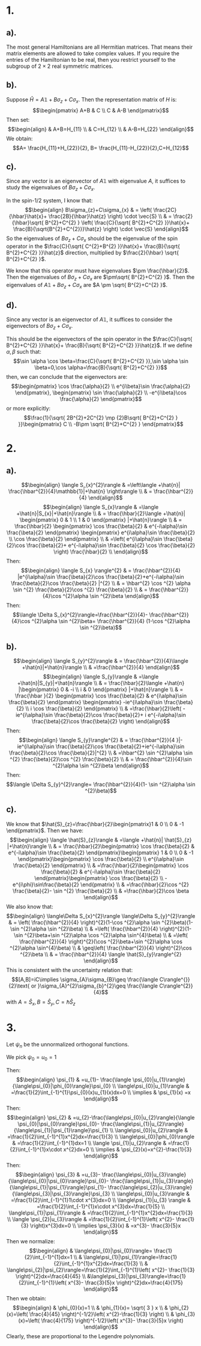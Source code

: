 # 1.
## a).
The most general Hamiltonians are all Hermitian matrices. That means their matrix elements are allowed to take complex values. If you require the entries of the Hamiltonian to be real, then you restrict yourself to the subgroup of $2\times 2$ real symmetric matrices.
## b).
Suppose $\hat{H}=A \mathbb{1}+B\sigma_{z}+C\sigma_{x}$. Then the representation matrix of $H$ is:
$$\begin{pmatrix}
A+B & C \\
C & A-B 
\end{pmatrix}$$
Then set:
$$\begin{align}
 & A+B=H_{11} \\
 & C=H_{12} \\
 & A-B=H_{22}
\end{align}$$
We obtain:
$$A= \frac{H_{11}+H_{22}}{2}, B= \frac{H_{11}-H_{22}}{2},C=H_{12}$$
## c).
Since any vector is an eigenvector of $A\mathbb{1}$ with eigenvalue $A$, it suffices to study the eigenvalues of $B\sigma_{z}+C\sigma_{x}$. 

In the spin-1/2 system, I know that:
$$\begin{align}
B\sigma_{z}+C\sigma_{x} & = \left(  \frac{2C}{\hbar}\hat{x}+ \frac{2B}{\hbar}\hat{z} \right) \cdot \vec{S} \\
 & = \frac{2}{\hbar}\sqrt{ B^{2}+C^{2} } \left(  \frac{C}{\sqrt{ B^{2}+C^{2} }}\hat{x}+ \frac{B}{\sqrt{B^{2}+C^{2}}}\hat{z} \right) \cdot \vec{S}
\end{align}$$
So the eigenvalues of $B\sigma_{z}+C\sigma_{x}$ should be the eigenvalue of the spin operator in the $\frac{C}{\sqrt{ C^{2}+B^{2} }}\hat{x}+ \frac{B}{\sqrt{ B^{2}+C^{2} }}\hat{z}$ direction, multiplied by $\frac{2}{\hbar} \sqrt{ B^{2}+C^{2} }$.

We know that this operator must have eigenvalues $\pm \frac{\hbar}{2}$. Then the eigenvalues of $B\sigma_{z}+C\sigma_{x}$ are $\pm\sqrt{ B^{2}+C^{2} }$. Then the eigenvalues of $A\mathbb{1}+B\sigma_{z}+C\sigma_{x}$ are $A \pm \sqrt{ B^{2}+C^{2} }$.
## d).
Since any vector is an eigenvector of $A\mathbb{1}$, it suffices to consider the eigenvectors of $B\sigma_{z}+C\sigma_{x}$.  

This should be the eigenvectors of the spin operator in the $\frac{C}{\sqrt{ B^{2}+C^{2} }}\hat{x}+ \frac{B}{\sqrt{ B^{2}+C^{2} }}\hat{z}$. If we define $\alpha ,\beta$ such that:
$$\sin \alpha \cos \beta=\frac{C}{\sqrt{ B^{2}+C^{2} }},\sin \alpha \sin \beta=0,\cos \alpha=\frac{B}{\sqrt{ B^{2}+C^{2} }}$$
then, we can conclude that the eigenvectors are:
$$\begin{pmatrix}
\cos \frac{\alpha}{2} \\
e^{i\beta}\sin \frac{\alpha}{2}
\end{pmatrix}, \begin{pmatrix}
\sin \frac{\alpha}{2} \\
-e^{i\beta}\cos \frac{\alpha}{2}
\end{pmatrix}$$
or more explicitly:
$$\frac{1}{\sqrt{ 2B^{2}+2C^{2} \mp {2}B\sqrt{ B^{2}+C^{2} } }}\begin{pmatrix}
C \\
-B\pm \sqrt{ B^{2}+C^{2} }
\end{pmatrix}$$
# 2.
## a).
$$\begin{align}
\langle S_{x}^{2}\rangle & =\left\langle +\hat{n}| \frac{\hbar^{2}}{4}\mathbb{1}|+\hat{n} \right\rangle \\
 & = \frac{\hbar^{2}}{4}
\end{align}$$
$$\begin{align}
\langle S_{x}\rangle & =\langle +\hat{n}|S_{x}|+\hat{n}\rangle \\
 & = \frac{\hbar}{2}\langle +\hat{n}| \begin{pmatrix}
0 & 1 \\
1 & 0 
\end{pmatrix} |+\hat{n}\rangle \\
 & = \frac{\hbar}{2} \begin{pmatrix}
 \cos \frac{\beta}{2} &  e^{-i\alpha}\sin \frac{\beta}{2}
\end{pmatrix} \begin{pmatrix}
e^{i\alpha}\sin \frac{\beta}{2} \\
\cos \frac{\beta}{2}
\end{pmatrix} \\
 & =\left( e^{i\alpha}\sin \frac{\beta}{2}\cos \frac{\beta}{2}+ e^{-i\alpha}\sin \frac{\beta}{2} \cos \frac{\beta}{2} \right) \frac{\hbar}{2} \\
\end{align}$$
Then:
$$\begin{align}
\langle S_{x} \rangle^{2} & = \frac{\hbar^{2}}{4} |e^{i\alpha}\sin \frac{\beta}{2}\cos \frac{\beta}{2}+e^{-i\alpha}\sin \frac{\beta}{2}\cos \frac{\beta}{2} |^{2} \\
 & = \hbar^{2} \cos ^{2} \alpha \sin ^{2} \frac{\beta}{2}\cos ^{2}  \frac{\beta}{2} \\
 & = \frac{\hbar^{2}}{4}\cos ^{2}\alpha \sin ^{2}\beta
\end{align}$$
Then: 
$$\langle \Delta S_{x}^{2}\rangle=\frac{\hbar^{2}}{4}- \frac{\hbar^{2}}{4}\cos ^{2}\alpha \sin ^{2}\beta= \frac{\hbar^{2}}{4} (1-\cos ^{2}\alpha \sin ^{2}\beta)$$
## b).
 $$\begin{align}
\langle S_{y}^{2}\rangle & = \frac{\hbar^{2}}{4}\langle +\hat{n}|+\hat{n}\rangle \\
 & =\frac{\hbar^{2}}{4}
\end{align}$$
$$\begin{align}
\langle S_{y}\rangle & =\langle +\hat{n}|S_{y}|+\hat{n}\rangle \\
 & = \frac{\hbar}{2}\langle +\hat{n} |\begin{pmatrix}
0 & -i \\
i & 0
\end{pmatrix} |+\hat{n}\rangle \\
 & = \frac{\hbar }{2} \begin{pmatrix}
\cos \frac{\beta}{2} & e^{i\alpha}\sin \frac{\beta}{2}
\end{pmatrix} \begin{pmatrix}
 -ie^{i\alpha}\sin \frac{\beta}{2} \\
i \cos \frac{\beta}{2}
\end{pmatrix} \\
 & =\frac{\hbar}{2}\left( -ie^{i\alpha}\sin \frac{\beta}{2}\cos \frac{\beta}{2}+ i e^{-i\alpha}\sin \frac{\beta}{2}\cos \frac{\beta}{2} \right)
\end{align}$$
Then:
$$\begin{align}
\langle S_{y}\rangle^{2} & = \frac{\hbar^{2}}{4 }|-ie^{i\alpha}\sin \frac{\beta}{2}\cos \frac{\beta}{2}+ie^{-i\alpha}\sin \frac{\beta}{2}\cos \frac{\beta}{2}|^{2} \\
 & =\hbar^{2}  \sin ^{2}\alpha \sin ^{2} \frac{\beta}{2}\cos ^{2} \frac{\beta}{2} \\
 & = \frac{\hbar^{2}}{4}\sin ^{2}\alpha \sin ^{2}\beta
\end{align}$$
Then:
$$\langle \Delta S_{y}^{2}\rangle= \frac{\hbar^{2}}{4}(1- \sin ^{2}\alpha \sin ^{2}\beta)$$
## c).
We know that $\hat{S}_{z}=\frac{\hbar}{2}\begin{pmatrix}1 & 0 \\ 0 & -1 \end{pmatrix}$. Then we have:
$$\begin{align}
\langle \hat{S}_{z}\rangle & =\langle +\hat{n}| \hat{S}_{z} |+\hat{n}\rangle \\
  & = \frac{\hbar}{2}\begin{pmatrix}
\cos \frac{\beta}{2} & e^{-i\alpha}\sin \frac{\beta}{2}
\end{pmatrix}\begin{pmatrix}
1 & 0 \\
0 & -1
\end{pmatrix}\begin{pmatrix}
\cos \frac{\beta}{2} \\
e^{i\alpha}\sin \frac{\beta}{2}
\end{pmatrix} \\
 & =\frac{\hbar}{2}\begin{pmatrix}
\cos \frac{\beta}{2} & e^{-i\alpha}\sin \frac{\beta}{2}
\end{pmatrix}\begin{pmatrix}
\cos \frac{\beta}{2} \\
-e^{i\phi}\sin\frac{\beta}{2}
\end{pmatrix} \\
 & =\frac{\hbar}{2}\cos ^{2} \frac{\beta}{2}- \sin ^{2} \frac{\beta}{2} \\
 & =\frac{\hbar}{2}\cos \beta
\end{align}$$
We also know that:
$$\begin{align} \langle\Delta S_{x}^{2}\rangle \langle\Delta S_{y}^{2}\rangle & = \left( \frac{\hbar^{2}}{4} \right)^{2}(1-\cos ^{2}\alpha \sin ^{2}\beta)(1-\sin ^{2}\alpha \sin ^{2}\beta) \\
 & =\left( \frac{\hbar^{2}}{4} \right)^{2}(1-\sin ^{2}\beta+\sin ^{2}\alpha \cos ^{2}\alpha \sin^{4}\beta) \\
 & =\left( \frac{\hbar^{2}}{4} \right)^{2}(\cos ^{2}\beta+\sin ^{2}\alpha \cos ^{2}\alpha \sin^{4}\beta) \\
 & \geq\left( \frac{\hbar^{2}}{4} \right)^{2}\cos ^{2}\beta \\
 & = \frac{\hbar^{2}}{4} \langle \hat{S}_{y}\rangle^{2} 
\end{align}$$
This is consistent with the uncertainty relation that:
$$[A,B]=iC\implies \sigma_{A}\sigma_{B}\geq \frac{\langle C\rangle^{}}{2}\text{ or  }\sigma_{A}^{2}\sigma_{b}^{2}\geq \frac{\langle C\rangle^{2}}{4}$$
with $A=\hat{S}_{x},B=\hat{S}_{y},C=\hbar\hat{S}_{z}$

# 3.
Let $\psi_{n}$ be the unnormalized orthogonal functions.

We pick $\psi_{0}=u_{0}=1$

Then:
$$\begin{align}
\psi_{1} & =u_{1}- \frac{\langle \psi_{0}|u_{1}\rangle}{\langle\psi_{0}|\phi_{0}\rangle}\psi_{0} \\
\langle\psi_{0}|u_{1}\rangle & =\frac{1}{2}\int_{-1}^{1}\psi_{0}(x)u_{1}(x)dx=0 \\
\implies & \psi_{1}(x)  =x
\end{align}$$
Then:
$$\begin{align}
\psi_{2} & =u_{2}-\frac{\langle\psi_{0}|u_{2}\rangle}{\langle \psi_{0}|\psi_{0}\rangle}\psi_{0}- \frac{\langle\psi_{1}|u_{2}\rangle}{\langle\psi_{1}|\psi_{1}\rangle}\psi_{1} \\
\langle\psi_{0}|u_{2}\rangle & =\frac{1}{2}\int_{-1}^{1}x^{2}dx=\frac{1}{3} \\
\langle\psi_{0}|\phi_{0}\rangle & =\frac{1}{2}\int_{-1}^{1}dx=1 \\
\langle \psi_{1}|u_{2}\rangle & =\frac{1}{2}\int_{-1}^{1}x\cdot x^{2}dx=0 \\
\implies & \psi_{2}(x)=x^{2}-\frac{1}{3}
\end{align}$$
Then:
$$\begin{align}
\psi_{3} & =u_{3}- \frac{\langle\psi_{0}|u_{3}\rangle}{\langle\psi_{0}|\psi_{0}\rangle}\psi_{0}- \frac{\langle\psi_{1}|u_{3}\rangle}{\langle\psi_{1}|\psi_{1}\rangle}\psi_{1}- \frac{\langle\psi_{2}|u_{3}\rangle}{\langle\psi_{3}|\psi_{3}\rangle}\psi_{3} \\
\langle\psi_{0}|u_{3}\rangle & =\frac{1}{2}\int_{-1}^{1}1\cdot x^{3}dx=0 \\
\langle\psi_{1}|u_{3} \rangle & =\frac{1}{2}\int_{-1}^{1}x\cdot x^{3}dx=\frac{1}{5} \\
\langle\psi_{1}|\psi_{1}\rangle & =\frac{1}{2}\int_{-1}^{1}x^{2}dx=\frac{1}{3} \\
\langle \psi_{2}|u_{3}\rangle & =\frac{1}{2}\int_{-1}^{1}\left( x^{2}- \frac{1}{3} \right)x^{3}dx=0 \\
\implies \psi_{3}(x) & =x^{3}- \frac{3}{5}x
\end{align}$$
Then we normalize:
$$\begin{align}
 & \langle\psi_{0}|\psi_{0}\rangle= \frac{1}{2}\int_{-1}^{1}dx=1 \\
 & \langle\psi_{1}|\psi_{1}\rangle=\frac{1}{2}\int_{-1}^{1}x^{2}dx=\frac{1}{3} \\
 & \langle\psi_{2}|\psi_{2}\rangle=\frac{1}{2}\int_{-1}^{1}\left( x^{2}- \frac{1}{3} \right)^{2}dx=\frac{4}{45} \\
 &\langle\psi_{3}|\psi_{3}\rangle=\frac{1}{2}\int_{-1}^{1}\left( x^{3}- \frac{3}{5}x \right)^{2}dx=\frac{4}{175}
\end{align}$$
Then we obtain:
$$\begin{align}
 & \phi_{0}(x)=1 \\
 & \phi_{1}(x)= \sqrt{ 3 } x \\
 & \phi_{2}(x)=\left( \frac{4}{45} \right)^{-1/2}\left( x^{2}-\frac{1}{3} \right) \\
 & \phi_{3}(x)=\left( \frac{4}{175} \right)^{-1/2}\left( x^{3}- \frac{3}{5}x \right)
\end{align}$$
Clearly, these are proportional to the Legendre polynomials.
